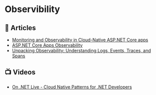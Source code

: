 
# Observibility

## 📕 Articles
- [Monitoring and Observability in Cloud-Native ASP.NET Core apps](https://devblogs.microsoft.com/aspnet/monitoring-and-observability-in-cloud-native-asp-net-core-apps/)
- [ASP.NET Core Apps Observability](https://devblogs.microsoft.com/aspnet/observability-asp-net-core-apps)
- [Unpacking Observability: Understanding Logs, Events, Traces, and Spans](https://medium.com/dzerolabs/observability-journey-understanding-logs-events-traces-and-spans-836524d63172)
## 📺 Videos

- [On .NET Live - Cloud Native Patterns for .NET Developers](https://www.youtube.com/watch?v=PDdHa0ushJ0)


	